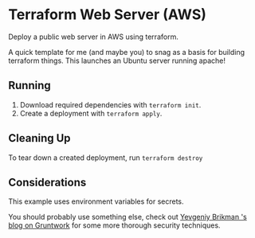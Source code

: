 # Terraform Web Server (AWS)
Deploy a public web server in AWS using terraform.


A quick template for me (and maybe you) to snag as a basis for building terraform things. This launches an Ubuntu server running apache!

## Running
1. Download required dependencies with `terraform init`.
2. Create a deployment with `terraform apply`.

## Cleaning Up
To tear down a created deployment, run `terraform destroy`

## Considerations
This example uses environment variables for secrets. 

You should probably use something else, check out [Yevgeniy Brikman
's blog on Gruntwork](https://blog.gruntwork.io/a-comprehensive-guide-to-managing-secrets-in-your-terraform-code-1d586955ace1) for some more thorough security techniques.